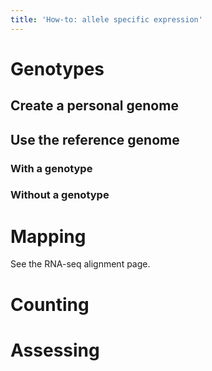 ```yaml
---
title: 'How-to: allele specific expression' 
---
```


# Genotypes 
## Create a personal genome 
## Use the reference genome 
### With a genotype  
### Without a genotype  

# Mapping 
See the RNA-seq alignment page.  

# Counting 

# Assessing 



